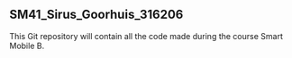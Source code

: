 SM41_Sirus_Goorhuis_316206
-------------------------------------------------
This Git repository will contain all the code made during the course Smart Mobile B.
